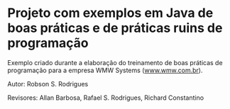 # Projeto com exemplos em Java de boas práticas e de práticas ruins de programação

Exemplo criado durante a elaboração do treinamento de boas práticas de programação para a empresa WMW Systems (www.wmw.com.br).

Autor: Robson S. Rodrigues

Revisores: Allan Barbosa, Rafael S. Rodrigues, Richard Constantino